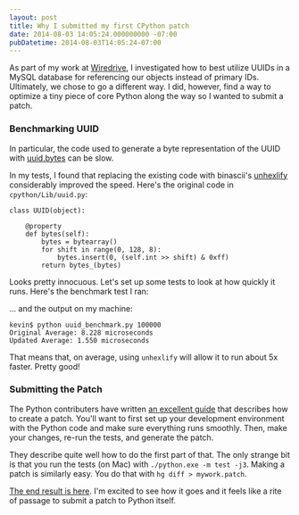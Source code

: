 ```yaml
---
layout: post
title: Why I submitted my first CPython patch
date: 2014-08-03 14:05:24.000000000 -07:00
pubDatetime: 2014-08-03T14:05:24-07:00
---
```

As part of my work at [Wiredrive](http://www.wiredrive.com), I investigated how to best utilize UUIDs in a MySQL database for referencing our objects instead of primary IDs. Ultimately, we chose to go a different way. I did, however, find a way to optimize a tiny piece of core Python along the way so I wanted to submit a patch.

### Benchmarking UUID
In particular, the code used to generate a byte representation of the UUID with [uuid.bytes](https://docs.python.org/2/library/uuid.html#uuid.UUID.bytes) can be slow.

In my tests, I found that replacing the existing code with binascii's [unhexlify](https://docs.python.org/2/library/binascii.html) considerably improved the speed. Here's the original code in `cpython/Lib/uuid.py`:

```
class UUID(object):
```
```
	@property
    def bytes(self):
        bytes = bytearray()
        for shift in range(0, 128, 8):
            bytes.insert(0, (self.int >> shift) & 0xff)
        return bytes_(bytes)
```

Looks pretty innocuous. Let's set up some tests to look at how quickly it runs. Here's the benchmark test I ran:

<script src="https://gist.github.com/kevinlondon/d3bb32d5a784f78731fa.js"></script>

... and the output on my machine:
```
kevin$ python uuid_benchmark.py 100000
Original Average: 8.228 microseconds
Updated Average: 1.550 microseconds
```

That means that, on average, using ``unhexlify`` will allow it to run about 5x faster. Pretty good!

### Submitting the Patch
The Python contributers have written [an excellent guide](https://docs.python.org/devguide/index.html) that describes how to create a patch. You'll want to first set up your development environment with the Python code and make sure everything runs smoothly. Then, make your changes, re-run the tests, and generate the patch. 

They describe quite well how to do the first part of that. The only strange bit is that you run the tests (on Mac) with `./python.exe -m test -j3`. Making a patch is similarly easy. You do that with `hg diff > mywork.patch`. 

[The end result is here](http://bugs.python.org/issue22131). I'm excited to see how it goes and it feels like a rite of passage to submit a patch to Python itself.

